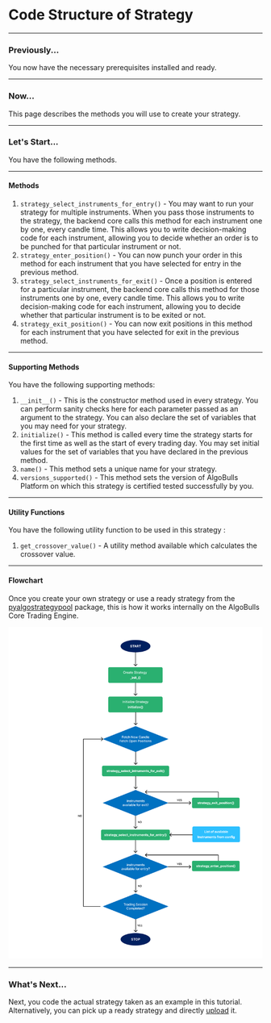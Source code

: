 # Code Structure of Strategy

---

### **Previously...**
You now have the necessary prerequisites installed and ready.

---

### **Now...**
This page describes the methods you will use to create your strategy.

---

### **Let's Start...**
You have the following methods.

---

#### Methods

1. `strategy_select_instruments_for_entry()` - You may want to run your strategy for multiple instruments. When you pass those instruments to the strategy, 
the backend core calls this method for each instrument one by one, every candle time. This allows you to write decision-making code for each instrument, 
allowing you to decide whether an order is to be punched for that particular instrument or not.
2. `strategy_enter_position()` - You can now punch your order in this method for each instrument that you have selected for entry in the previous method.
3. `strategy_select_instruments_for_exit()` - Once a position is entered for a particular instrument, the backend core calls this method for those 
instruments one by one, every candle time. This allows you to write decision-making code for each instrument, allowing you to decide whether that 
particular instrument is to be exited or not.
4. `strategy_exit_position()` - You can now exit positions in this method for each instrument that you have selected for exit in the previous method.

---
#### Supporting Methods

You have the following supporting methods:

1. `__init__()` - This is the constructor method used in every strategy. You can perform sanity checks here for each parameter passed as an argument to the strategy.
You can also declare the set of variables that you may need for your strategy.   
2. `initialize()` - This method is called every time the strategy starts for the first time as well as the start of every trading day. 
You may set initial values for the set of variables that you have declared in the previous method. 
3. `name()` - This method sets a unique name for your strategy.
4. `versions_supported()` - This method sets the version of AlgoBulls Platform on which this strategy is certified tested successfully by you.

---
#### Utility Functions

You have the following utility function to be used in this strategy :

1. `get_crossover_value()` - A utility method available which calculates the crossover value. 

---
#### Flowchart

Once you create your own strategy or use a ready strategy from the [pyalgostrategypool](https://github.com/algobulls/pyalgostrategypool) package, this is how it works internally on the AlgoBulls Core Trading Engine.

![Flowchart](flowchart.png "How does a Strategy work")

---
### **What's Next...**

Next, you code the actual strategy taken as an example in this tutorial. Alternatively, you can pick up a ready strategy and directly [upload](upload.md) it.
